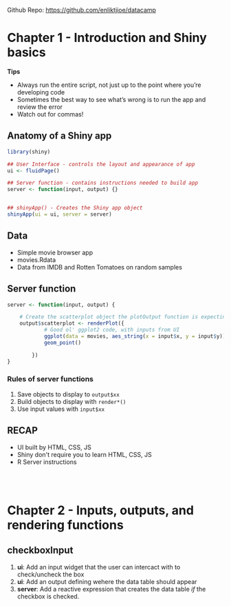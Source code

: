 Github Repo: https://github.com/enliktjioe/datacamp

# Chapter 1 - Introduction and Shiny basics
**Tips**
* Always run the entire script, not just up to the point where you’re developing code
* Sometimes the best way to see what’s wrong is to run the app and review the error
* Watch out for commas!

## Anatomy of a Shiny app
```R
library(shiny)

## User Interface - controls the layout and appearance of app
ui <- fluidPage()

## Server function - contains instructions needed to build app
server <- function(input, output) {}


## shinyApp() - Creates the Shiny app object
shinyApp(ui = ui, server = server)
```

## Data
* Simple movie browser app
* movies.Rdata
* Data from IMDB and Rotten Tomatoes on random samples


## Server function
```R
server <- function(input, output) {

	# Create the scatterplot object the plotOutput function is expecting
	output$scatterplot <- renderPlot({
			# Good ol' ggplot2 code, with inputs from UI
			ggplot(data = movies, aes_string(x = input$x, y = input$y)) +
			geom_point()

		})
}
```

### Rules of server functions
1. Save objects to display to `output$xx`
2. Build objects to display with `render*()`
3. Use input values with `input$xx`


## RECAP
* UI built by HTML, CSS, JS
* Shiny don't require you to learn HTML, CSS, JS
* R Server instructions

<br />
<br />

# Chapter 2 - Inputs, outputs, and rendering functions

## checkboxInput
1. **ui**: Add an input widget that the user can intercact with to check/uncheck the box
2. **ui**: Add an output defining wehere the data table should appear
3. **server**: Add a reactive expression that creates the data table *if* the checkbox is checked.

 
